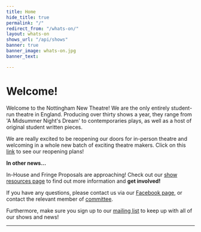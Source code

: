```yaml
---
title: Home
hide_title: true
permalink: "/"
redirect_from: "/whats-on/"
layout: whats-on
shows_url: "/api/shows"
banner: true
banner_image: whats-on.jpg
banner_text: 

---
```

# Welcome!

Welcome to the Nottingham New Theatre! We are the only entirely student-run theatre in England. Producing over thirty shows a year, they range from 'A Midsummer Night's Dream' to contemporaries plays, as well as a host of original student written pieces.

We are really excited to be reopening our doors for in-person theatre and welcoming in a whole new batch of exciting theatre makers. Click on this [link](https://drive.google.com/file/d/1abpUGZepgRZKwcLlMa31-is_4L27Nwt8/view?fbclid=IwAR1vAeK9X8JIQ_CV1ly1xhcliCa93xS5u8cyc3q14Qh3b12KlPP8NqWp98g) to see our reopening plans!

**In other news...**

In-House and Fringe Proposals are approaching! Check out our [show resources page](https://newtheatre.org.uk/show-resources) to find out more information and **get involved!**

If you have any questions, please contact us via our [Facebook page](https://www.facebook.com/thenottinghamnewtheatre), or contact the relevant member of [committee](/about/#committee "Committee").

Furthermore, make sure you sign up to our [mailing list](https://newtheatre.us3.list-manage.com/subscribe?u=ce5311ce46fe45638f90f4022&id=97e4899eb8) to keep up with all of our shows and news!

<hr class="w-75">